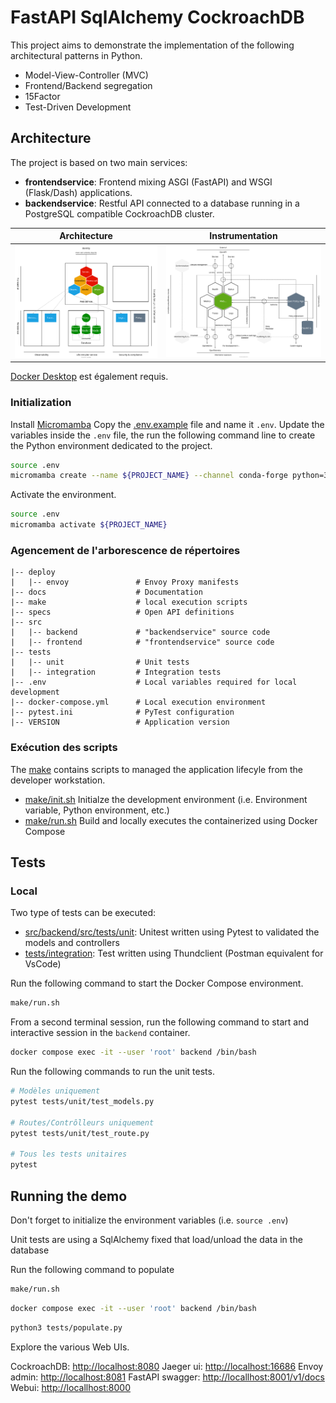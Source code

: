 # FastAPI SqlAlchemy CockroachDB

This project aims to demonstrate the implementation of the following architectural patterns in Python.

* Model-View-Controller (MVC)
* Frontend/Backend segregation
* 15Factor
* Test-Driven Development

## Architecture

The project is based on two main services:

* **frontendservice**: Frontend mixing ASGI (FastAPI) and WSGI (Flask/Dash) applications.
* **backendservice**: Restful API connected to a database running in a PostgreSQL compatible CockroachDB cluster.


| Architecture | Instrumentation
| :--: | :--: |
| ![](./docs/diagrams/architecture.drawio.svg) | ![](./docs/diagrams/instrumentation.drawio.svg)


[Docker Desktop](https://www.docker.com/products/docker-desktop/) est également requis.

### Initialization

Install [Micromamba](https://mamba.readthedocs.io/en/latest/installation.html#micromamba)
Copy the [.env.example](./.env.example) file and name it `.env`.
Update the variables inside the `.env` file, the run the following command line to create the Python environment dedicated to the project.

```bash
source .env
micromamba create --name ${PROJECT_NAME} --channel conda-forge python=3.10 --yes
```

Activate the environment.

```bash
source .env
micromamba activate ${PROJECT_NAME}
```

### Agencement de l'arborescence de répertoires

```
|-- deploy
|   |-- envoy               # Envoy Proxy manifests
|-- docs                    # Documentation
|-- make                    # local execution scripts
|-- specs                   # Open API definitions
|-- src
|   |-- backend             # "backendservice" source code
|   |-- frontend            # "frontendservice" source code
|-- tests
|   |-- unit                # Unit tests
|   |-- integration         # Integration tests
|-- .env                    # Local variables required for local development
|-- docker-compose.yml      # Local execution environment
|-- pytest.ini              # PyTest configuration
|-- VERSION                 # Application version
```

### Exécution des scripts

The [make](./make/) contains scripts to managed the application lifecyle from the developer workstation.

* [make/init.sh](./make/init.sh) Initialze the development environment (i.e. Environment variable, Python environment, etc.)
* [make/run.sh](./make/run.sh) Build and locally executes the containerized using Docker Compose

## Tests

### Local

Two type of tests can be executed:

* [src/backend/src/tests/unit](./src/backend/src/tests/unit): Unitest written using Pytest to validated the models and controllers
* [tests/integration](./tests/integration): Test written using Thundclient (Postman equivalent for VsCode)

Run the following command to start the Docker Compose environment.

```bash
make/run.sh
```

From a second terminal session, run the following command to start and interactive session in the `backend` container.

```bash
docker compose exec -it --user 'root' backend /bin/bash
```

Run the following commands to run the unit tests.

```bash
# Modèles uniquement
pytest tests/unit/test_models.py

# Routes/Contrôlleurs uniquement
pytest tests/unit/test_route.py

# Tous les tests unitaires
pytest
```

## Running the demo

Don't forget to initialize the environment variables (i.e. `source .env`)

Unit tests are using a SqlAlchemy fixed that load/unload the data in the database

Run the following command to populate

```bash
make/run.sh
```

```bash
docker compose exec -it --user 'root' backend /bin/bash
```

```bash
python3 tests/populate.py
```

Explore the various Web UIs.

CockroachDB: <http://localhost:8080>
Jaeger ui: <http://localhost:16686>
Envoy admin: <http://localhost:8081>
FastAPI swagger: <http://locallhost:8001/v1/docs>
Webui: <http://locallhost:8000>
